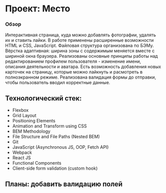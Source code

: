 # Проект: Место

### Обзор
Интерактивная страница, куда можно добавлять фотографии, удалять их и ставить лайки.
В работе применены расширенные возможности HTML и CSS, JavaScript.
Файловая структура организована по БЭМу.
Вёрстка адаптивная: ширина зоны с содержимым меняется вместе с шириной окна браузера.
Реализованы основные принципы работы над редактированием профилем пользователя - изменение имени,
описания деятельности и аватара.
Есть возможность добавления новых карточек на страницу, которые можно лайкнуть и расмотреть в полноэкранном режиме.
Реализована валидация формы до отправки, чтобы пользователь вводил корректные данные.

## Технологический стек:

* Flexbox
* Grid Layout
* Positioning Elements
* Animation and Transform using CSS
* BEM Methodology
* File Structure and File Paths (Nested BEM)
* Git
* JavaScript (Asynchronous JS, OOP, Fetch API)
* Webpack
* React JS
* Functional Components
* Client-side form validation (custom hook)

## Планы: добавить валидацию полей